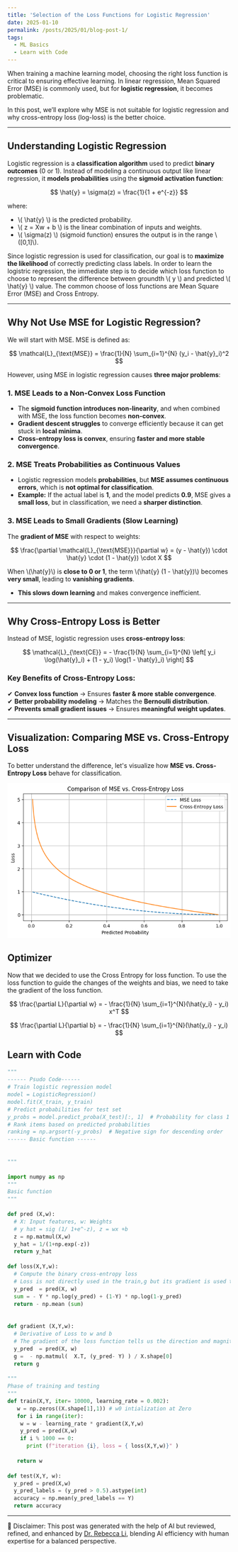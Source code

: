 ```yaml
---
title: 'Selection of the Loss Functions for Logistic Regression'
date: 2025-01-10
permalink: /posts/2025/01/blog-post-1/
tags:
  - ML Basics
  - Learn with Code
---
```


When training a machine learning model, choosing the right loss function is critical to ensuring effective learning. In linear regression, Mean Squared Error (MSE) is commonly used, but for **logistic regression**, it becomes problematic.  

In this post, we’ll explore why MSE is not suitable for logistic regression and why cross-entropy loss (log-loss) is the better choice.  

---

##  Understanding Logistic Regression  
Logistic regression is a **classification algorithm** used to predict **binary outcomes** (0 or 1). Instead of modeling a continuous output like linear regression, it **models probabilities** using the **sigmoid activation function**:

$$
\hat{y} = \sigma(z) = \frac{1}{1 + e^{-z}}
$$

where:  
- \\( \hat{y} \\) is the predicted probability.  
- \\( z = Xw + b \\) is the linear combination of inputs and weights.  
- \\( \sigma(z) \\) (sigmoid function) ensures the output is in the range \\([0,1]\\).  

Since logistic regression is used for classification, our goal is to **maximize the likelihood** of correctly predicting class labels.
In order to learn  the logistric regression, the immediate step is to decide which loss function to choose to represent the difference between groundth \\( y \\) and predicted \\( \hat{y} \\) value. The common choose of loss functions are Mean Square Error (MSE) and Cross Entropy.

---

## Why Not Use MSE for Logistic Regression?  
We will start with MSE. MSE is defined as:

$$
\mathcal{L}_{\text{MSE}} = \frac{1}{N} \sum_{i=1}^{N} (y_i - \hat{y}_i)^2
$$

However, using MSE in logistic regression causes **three major problems**:

### 1. MSE Leads to a Non-Convex Loss Function  
- The **sigmoid function introduces non-linearity**, and when combined with MSE, the loss function becomes **non-convex**.  
- **Gradient descent struggles** to converge efficiently because it can get stuck in **local minima**.  
- **Cross-entropy loss is convex**, ensuring **faster and more stable convergence**.

###  2. MSE Treats Probabilities as Continuous Values  
- Logistic regression models **probabilities**, but **MSE assumes continuous errors**, which is **not optimal for classification**.  
- **Example:** If the actual label is **1**, and the model predicts **0.9**, MSE gives a **small loss**, but in classification, we need a **sharper distinction**.

### 3. MSE Leads to Small Gradients (Slow Learning)  
The **gradient of MSE** with respect to weights:

$$
\frac{\partial \mathcal{L}_{\text{MSE}}}{\partial w} = (y - \hat{y}) \cdot \hat{y} \cdot (1 - \hat{y}) \cdot X
$$

When \\(\hat{y}\\) is **close to 0 or 1**, the term \\(\hat{y} (1 - \hat{y})\\) becomes **very small**, leading to **vanishing gradients**.
- **This slows down learning** and makes convergence inefficient.

---

##  Why Cross-Entropy Loss is Better  
Instead of MSE, logistic regression uses **cross-entropy loss**:

$$
\mathcal{L}_{\text{CE}} = - \frac{1}{N} \sum_{i=1}^{N} \left[ y_i \log(\hat{y}_i) + (1 - y_i) \log(1 - \hat{y}_i) \right]
$$

### **Key Benefits of Cross-Entropy Loss:**  
✔ **Convex loss function** → Ensures **faster & more stable convergence**.  
✔ **Better probability modeling** → Matches the **Bernoulli distribution**.  
✔ **Prevents small gradient issues** → Ensures **meaningful weight updates**.

---

##  Visualization: Comparing MSE vs. Cross-Entropy Loss  
To better understand the difference, let's visualize how **MSE vs. Cross-Entropy Loss** behave for classification.
<p align="center"><img src="/figures/posts//mse.png"  width="550" class="inline"/></p>

## Optimizer
Now that we decided to use the Cross Entropy for loss function. To use the loss function to guide the changes of the weights and bias, we need to take the gradient of the loss function. 

$$
\frac{\partial L}{\partial w} =  - \frac{1}{N} \sum_{i=1}^{N}(\hat{y_i} - y_i) x^T
$$

$$
\frac{\partial L}{\partial b} =  - \frac{1}{N} \sum_{i=1}^{N}(\hat{y_i} - y_i)
$$

## Learn with Code

```python
"""
------ Psudo Code------ 
# Train logistic regression model
model = LogisticRegression()
model.fit(X_train, y_train)
# Predict probabilities for test set
y_probs = model.predict_proba(X_test)[:, 1]  # Probability for class 1 (relevant)
# Rank items based on predicted probabilities
ranking = np.argsort(-y_probs)  # Negative sign for descending order
------ Basic function ------


"""

import numpy as np
"""
Basic function
"""

def pred (X,w):
  # X: Input features, w: Weights
  # y hat = sig (1/ 1+e^-z), z = wx +b
  z = np.matmul(X,w)
  y_hat = 1/(1+np.exp(-z))
  return y_hat

def loss(X,Y,w):
  # Compute the binary cross-entropy loss
  # Loss is not directly used in the train,g but its gradient is used to update the weights
  y_pred  = pred(X, w)
  sum = - Y * np.log(y_pred) + (1-Y) * np.log(1-y_pred)
  return - np.mean (sum)


def gradient (X,Y,w):
  # Derivative of Loss to w and b
  #	The gradient of the loss function tells us the direction and magnitude in which the model’s parameters should be adjusted to minimize the loss.
  y_pred  = pred(X, w)
  g =  - np.matmul(  X.T, (y_pred- Y) ) / X.shape[0]
  return g

"""
Phase of training and testing
"""
def train(X,Y, iter= 10000, learning_rate = 0.002):
   w = np.zeros((X.shape[1],1)) # w0 intialization at Zero
   for i in range(iter):
    w = w - learning_rate * gradient(X,Y,w)
    y_pred = pred(X,w)
    if i % 1000 == 0:
      print (f"iteration {i}, loss = { loss(X,Y,w)}" )

   return w

def test(X,Y, w):
  y_pred = pred(X,w)
  y_pred_labels = (y_pred > 0.5).astype(int)
  accuracy = np.mean(y_pred_labels == Y)
  return accuracy
```

---
🤖 Disclaimer: This post was generated with the help of AI but reviewed, refined, and enhanced by [Dr. Rebecca Li](https://xiaoyang-rebecca.github.io/), blending AI efficiency with human expertise for a balanced perspective.